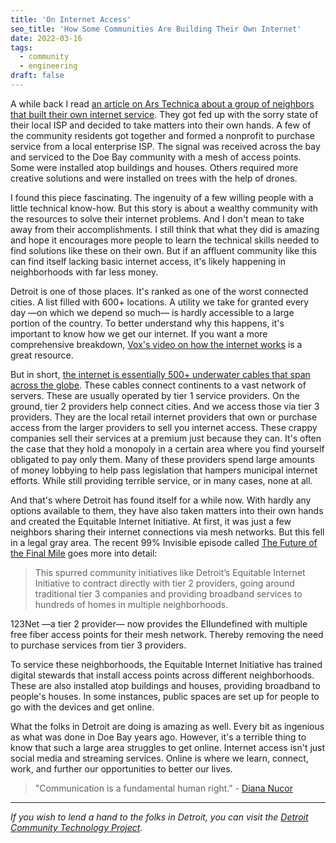 ```yaml
---
title: 'On Internet Access'
seo_title: 'How Some Communities Are Building Their Own Internet'
date: 2022-03-16
tags:
  - community
  - engineering
draft: false
---
```


A while back I read [an article on Ars Technica about a group of neighbors that built their own internet service](https://arstechnica.com/information-technology/2015/11/how-a-group-of-neighbors-created-their-own-internet-service/). They got fed up with the sorry state of their local ISP and decided to take matters into their own hands. A few of the community residents got together and formed a nonprofit to purchase service from a local enterprise ISP. The signal was received across the bay and serviced to the Doe Bay community with a mesh of access points. Some were installed atop buildings and houses. Others required more creative solutions and were installed on trees with the help of drones.

I found this piece fascinating. The ingenuity of a few willing people with a little technical know-how. But this story is about a wealthy community with the resources to solve their internet problems. And I don't mean to take away from their accomplishments. I still think that what they did is amazing and hope it encourages more people to learn the technical skills needed to find solutions like these on their own. But if an affluent community like this can find itself lacking basic internet access, it's likely happening in neighborhoods with far less money.

Detroit is one of those places. It's ranked as one of the worst connected cities. A list filled with 600+ locations. A utility we take for granted every day —on which we depend so much— is hardly accessible to a large portion of the country. To better understand why this happens, it's important to know how we get our internet. If you want a more comprehensive breakdown, [Vox's video on how the internet works](https://youtu.be/TNQsmPf24go) is a great resource.

But in short, [the internet is essentially 500+ underwater cables that span across the globe](https://www.submarinecablemap.com). These cables connect continents to a vast network of servers. These are usually operated by tier 1 service providers. On the ground, tier 2 providers help connect cities. And we access those via tier 3 providers. They are the local retail internet providers that own or purchase access from the larger providers to sell you internet access. These crappy companies sell their services at a premium just because they can. It's often the case that they hold a monopoly in a certain area where you find yourself obligated to pay only them. Many of these providers spend large amounts of money lobbying to help pass legislation that hampers municipal internet efforts. While still providing terrible service, or in many cases, none at all.

And that's where Detroit has found itself for a while now. With hardly any options available to them, they have also taken matters into their own hands and created the Equitable Internet Initiative. At first, it was just a few neighbors sharing their internet connections via mesh networks. But this fell in a legal gray area. The recent 99% Invisible episode called [The Future of the Final Mile](https://99percentinvisible.org/episode/the-future-of-the-final-mile/) goes more into detail:

> This spurred community initiatives like Detroit’s Equitable Internet Initiative to contract directly with tier 2 providers, going around traditional tier 3 companies and providing broadband services to hundreds of homes in multiple neighborhoods.

123Net —a tier 2 provider— now provides the EIIundefined with multiple free fiber access points for their mesh network. Thereby removing the need to purchase services from tier 3 providers.

To service these neighborhoods, the Equitable Internet Initiative has trained digital stewards that install access points across different neighborhoods. These are also installed atop buildings and houses, providing broadband to people's houses. In some instances, public spaces are set up for people to go with the devices and get online.

What the folks in Detroit are doing is amazing as well. Every bit as ingenious as what was done in Doe Bay years ago. However, it's a terrible thing to know that such a large area struggles to get online. Internet access isn't just social media and streaming services. Online is where we learn, connect, work, and further our opportunities to better our lives.

> "Communication is a fundamental human right." - [Diana Nucor](https://youtu.be/1B0u6nvcTsI)

---

_If you wish to lend a hand to the folks in Detroit, you can visit the [Detroit Community Technology Project](https://detroitcommunitytech.org/?q=donate)._